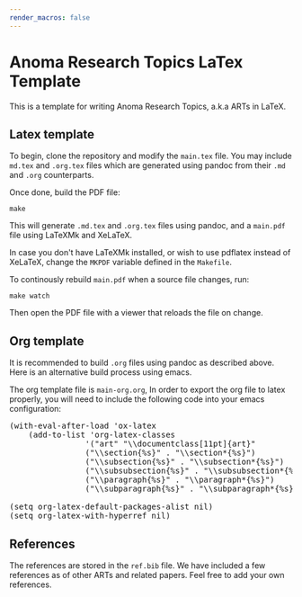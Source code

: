```yaml
---
render_macros: false
---
```


# Anoma Research Topics LaTex Template

This is a template for writing Anoma Research Topics, a.k.a ARTs in LaTeX.

## Latex template

To begin, clone the repository and modify the `main.tex` file.
You may include `md.tex` and `.org.tex` files
which are generated using pandoc from their `.md` and `.org` counterparts.

Once done, build the PDF file:

```
make
```

This will generate `.md.tex` and `.org.tex` files using pandoc,
and a `main.pdf` file using LaTeXMk and XeLaTeX.

In case you don't have LaTeXMk installed, or wish to use pdflatex instead of XeLaTeX,
change the `MKPDF` variable defined in the `Makefile`.

To continously rebuild `main.pdf` when a source file changes, run:

```
make watch
```

Then open the PDF file with a viewer that reloads the file on change.

## Org template

It is recommended to build `.org` files using pandoc as described above.
Here is an alternative build process using emacs.

The org template file is `main-org.org`,
In order to export the org file to latex properly,
you will need to include the following code into your emacs configuration:

<pre>
(with-eval-after-load 'ox-latex
    (add-to-list 'org-latex-classes
                '("art" "\\documentclass[11pt]{art}"
                ("\\section{%s}" . "\\section*{%s}")
                ("\\subsection{%s}" . "\\subsection*{%s}")
                ("\\subsubsection{%s}" . "\\subsubsection*{%s}")
                ("\\paragraph{%s}" . "\\paragraph*{%s}")
                ("\\subparagraph{%s}" . "\\subparagraph*{%s}"))))

(setq org-latex-default-packages-alist nil)
(setq org-latex-with-hyperref nil)
</pre>

## References

The references are stored in the `ref.bib` file. We have included a few
references as of other ARTs and related papers. Feel free to add your own
references.
